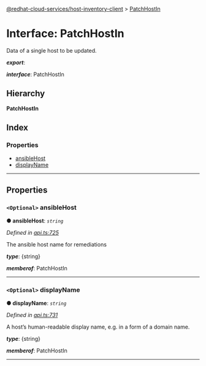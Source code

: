 [@redhat-cloud-services/host-inventory-client](../README.md) > [PatchHostIn](../interfaces/patchhostin.md)

# Interface: PatchHostIn

Data of a single host to be updated.

*__export__*: 

*__interface__*: PatchHostIn

## Hierarchy

**PatchHostIn**

## Index

### Properties

* [ansibleHost](patchhostin.md#ansiblehost)
* [displayName](patchhostin.md#displayname)

---

## Properties

<a id="ansiblehost"></a>

### `<Optional>` ansibleHost

**● ansibleHost**: *`string`*

*Defined in [api.ts:725](https://github.com/karelhala/javascript-clients/blob/master/packages/host-inventory/api.ts#L725)*

The ansible host name for remediations

*__type__*: {string}

*__memberof__*: PatchHostIn

___
<a id="displayname"></a>

### `<Optional>` displayName

**● displayName**: *`string`*

*Defined in [api.ts:731](https://github.com/karelhala/javascript-clients/blob/master/packages/host-inventory/api.ts#L731)*

A host’s human-readable display name, e.g. in a form of a domain name.

*__type__*: {string}

*__memberof__*: PatchHostIn

___

